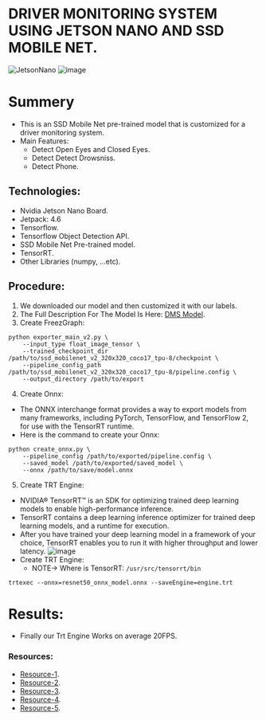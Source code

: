 # DRIVER MONITORING SYSTEM USING JETSON NANO AND SSD MOBILE NET.
![JetsonNano](https://github.com/Mo-Alsehli/Driver_Monitoring_System_JetsonNano_SSDMobileNet/assets/98949843/02a20108-aa39-4901-85c5-844339a784a1)
![image](https://github.com/Mo-Alsehli/Driver_Monitoring_System_JetsonNano_SSDMobileNet/assets/98949843/5d12b0bc-5f8f-4e49-9622-d63ed4166a80)

# Summery
- This is an SSD Mobile Net pre-trained model that is customized for a driver monitoring system.
- Main Features:
  - Detect Open Eyes and Closed Eyes.
  - Detect Detect Drowsniss.
  - Detect Phone.
 
## Technologies:
- Nvidia Jetson Nano Board.
- Jetpack: 4.6
- Tensorflow.
- Tensorflow Object Detection API.
- SSD Mobile Net Pre-trained model.
- TensorRT.
- Other Libraries (numpy, ...etc).

## Procedure:
1. We downloaded our model and then customized it with our labels.
2. The Full Description For The Model Is Here: [DMS Model](https://github.com/Mo-Alsehli/Driver_Monitoring_System_JetsonNano_SSDMobileNet/tree/master/SSD_MobileNet_Model).
3. Create FreezGraph:
```
python exporter_main_v2.py \
    --input_type float_image_tensor \
    --trained_checkpoint_dir /path/to/ssd_mobilenet_v2_320x320_coco17_tpu-8/checkpoint \
    --pipeline_config_path /path/to/ssd_mobilenet_v2_320x320_coco17_tpu-8/pipeline.config \
    --output_directory /path/to/export
```
4. Create Onnx:
- The ONNX interchange format provides a way to export models from many frameworks, including PyTorch, TensorFlow, and TensorFlow 2, for use with the TensorRT runtime.
- Here is the command to create your Onnx:
```
python create_onnx.py \
    --pipeline_config /path/to/exported/pipeline.config \
    --saved_model /path/to/exported/saved_model \
    --onnx /path/to/save/model.onnx
```
5. Create TRT Engine:
- NVIDIA® TensorRT™ is an SDK for optimizing trained deep learning models to enable high-performance inference.
- TensorRT contains a deep learning inference optimizer for trained deep learning models, and a runtime for execution.
- After you have trained your deep learning model in a framework of your choice, TensorRT enables you to run it with higher throughput and lower latency.
![image](https://github.com/Mo-Alsehli/Driver_Monitoring_System_JetsonNano_SSDMobileNet/assets/98949843/fdd9236d-719b-4bfc-b2f4-8b06682f846f)
- Create TRT Engine:
  - NOTE-> Where is TensorRT: `/usr/src/tensorrt/bin`
```
trtexec --onnx=resnet50_onnx_model.onnx --saveEngine=engine.trt
```

# Results:
- Finally our Trt Engine Works on average 20FPS.

### Resources:
- [Resource-1](https://github.com/NVIDIA/TensorRT/tree/release/8.2/samples/python/tensorflow_object_detection_api).
- [Resource-2](https://docs.nvidia.com/deeplearning/tensorrt/quick-start-guide/index.html#export-from-tf).
- [Resource-3](https://github.com/NVIDIA/TensorRT/blob/main/quickstart/IntroNotebooks/3.%20Using%20Tensorflow%202%20through%20ONNX.ipynb).
- [Resource-4](https://www.youtube.com/watch?v=yqkISICHH-U&t=16912s).
- [Resource-5](https://github.com/nicknochnack/TFODCourse).


